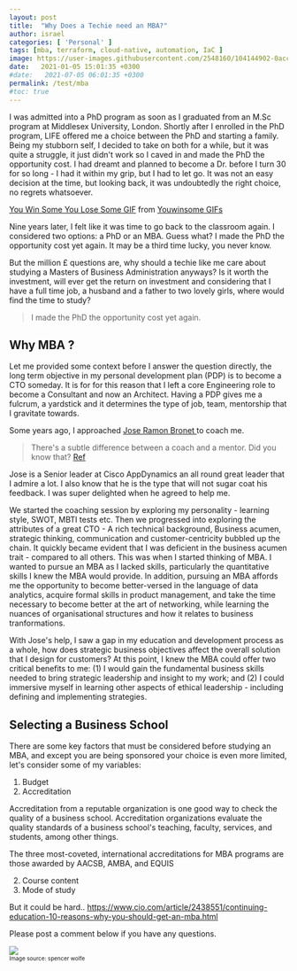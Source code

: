 ```yaml
---
layout: post
title:  "Why Does a Techie need an MBA?"
author: israel
categories: [ 'Personal' ]
tags: [mba, terraform, cloud-native, automation, IaC ]
image: https://user-images.githubusercontent.com/2548160/104144902-0acc0800-53bd-11eb-9726-51c18c03f9be.jpg
date:   2021-01-05 15:01:35 +0300
#date:   2021-07-05 06:01:35 +0300
permalink: /test/mba
#toc: true
---
```


I was admitted into a PhD program as soon as I graduated from an M.Sc program at Middlesex University, London. Shortly after I enrolled in the PhD program, LIFE offered me a choice between the PhD and starting a family. Being my stubborn self, I decided to take on both for a while, but it was quite a struggle, it just didn't work so I caved in and made the PhD the opportunity cost. I had dreamt and planned to become a Dr. before I turn 30 for so long - I had it within my grip, but I had to let go. It was not an easy decision at the time, but looking back, it was undoubtedly the right choice, no regrets whatsoever.

<div class="tenor-gif-embed" data-postid="15727599" data-share-method="host" data-width="100%" data-aspect-ratio="1.908045977011494"><a href="https://tenor.com/view/you-win-some-you-lose-some-movie-pops-john-witherspoon-gif-15727599">You Win Some You Lose Some GIF</a> from <a href="https://tenor.com/search/youwinsome-gifs">Youwinsome GIFs</a></div><script type="text/javascript" async src="https://tenor.com/embed.js"></script>

Nine years later, I felt like it was time to go back to the classroom again. I considered two options: a PhD or an MBA. Guess what? I made the PhD the opportunity cost yet again. It may be a third time lucky, you never know.

But the million £ questions are, why should a techie like me care about studying a Masters of Business Administration anyways? Is it worth the investment, will ever get the return on investment and considering that I have a full time job, a husband and a father to two lovely girls, where would find the time to study? 

> I made the PhD the opportunity cost yet again.
## Why MBA ? 

Let me provided some context before I answer the question directly, the long term objective in my personal development plan (PDP) is to become a CTO someday. It is for for this reason that I left a core Engineering role to become a Consultant and now an Architect. Having a PDP gives me a fulcrum,  a yardstick and it determines the type of job, team, mentorship that I gravitate towards.

Some years ago, I approached <a href="https://uk.linkedin.com/in/jrbronet" target="_blank"> Jose Ramon Bronet </a> to coach me. 

> There's a subtle difference between a coach and a mentor. Did you know that?  <a href="https://www.kent.edu/yourtrainingpartner/know-difference-between-coaching-and-mentoring#:~:text=Coaching%20is%20more%20performance%20driven,holistic%20approach%20to%20career%20development." target="_blank"> Ref</a>

Jose is a Senior leader at Cisco AppDynamics an all round great leader that I admire a lot. I also know that he is the type that will not sugar coat his feedback. I was super delighted when he agreed to help me.  

We started the coaching session by exploring my personality  - learning style, SWOT, MBTI tests etc. Then we progressed into exploring the attributes of a great CTO - A rich technical background,  Business acumen, strategic thinking, communication and customer-centricity bubbled up the chain. It quickly became evident that I was deficient in the business acumen trait - compared to all others.  This was when I started thinking of MBA. I wanted to pursue an MBA as I lacked skills, particularly the quantitative skills I knew the MBA would provide. In addition, pursuing an MBA affords me the opportunity to become better-versed in the language of data analytics, acquire formal skills in product management, and take the time necessary to become better at the art of networking, while learning the nuances of organisational structures and how it relates to business tranformations. 

With Jose's help, I saw a gap in my education and development process as a whole, how does strategic business objectives affect the overall solution that I design for customers?  At this point, I knew the MBA could offer two critical benefits to me: (1) I would gain the fundamental business skills needed to bring strategic leadership and insight to my work; and (2) I could immersive myself in learning other aspects of ethical leadership - including defining and implementing strategies.

## Selecting a Business School 

There are some key factors that must be considered before studying an MBA, and except you are being sponsored your choice is even more limited, let's consider some of my variables: 

1. Budget 
2. Accreditation 

Accreditation from a reputable organization is one good way to check the quality of a business school. Accreditation organizations evaluate the quality standards of a business school's teaching, faculty, services, and students, among other things.

The three most-coveted, international accreditations for MBA programs are those awarded by AACSB, AMBA, and EQUIS

2. Course content
3. Mode of study  

But it could be hard.. 
https://www.cio.com/article/2438551/continuing-education-10-reasons-why-you-should-get-an-mba.html

Please post a comment below if you have any questions.



<p class="aligncenter">
<img class="lazyimg" src="https://user-images.githubusercontent.com/2548160/104129572-4dadc180-5364-11eb-9e1f-d4ff38d46513.jpg"/> 
<br>
 <font size="-3"> Image source: spencer wolfe   </font>
</p>
